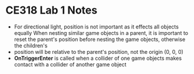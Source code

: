 # CE318 Lab 1 Notes

- For directional light, position is not important as it effects all objects
equally
When nesting similar game objects in a parent, it is important to reset the
parent's position before nesting the game objects, otherwise the children's
- position will be relative to the parent's position, not the origin (0, 0, 0)
- **OnTriggerEnter** is called when a collider of one game objects makes contact with a collider of another game object

